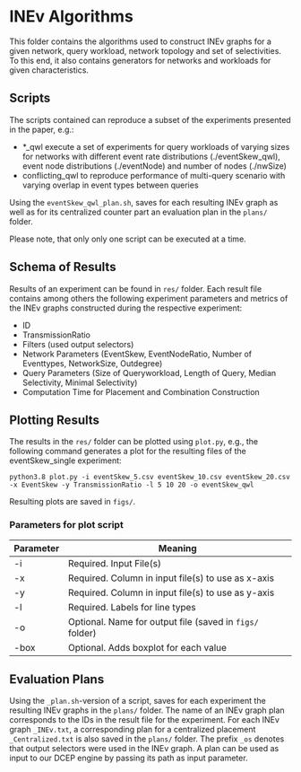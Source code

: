 # INEv Algorithms

This folder contains the algorithms used to construct INEv graphs for a given network, query workload, network topology and set of selectivities. To this end, it also contains generators for networks and workloads for given characteristics.

## Scripts
The scripts contained can reproduce a subset of the experiments presented in the paper, e.g.:
- *\_qwl execute a set of experiments for query workloads of varying sizes for networks with different event rate distributions (./eventSkew_qwl), event node distributions (./eventNode) and number of nodes (./nwSize)
- conflicting_qwl to reproduce performance of multi-query scenario with varying overlap in event types between queries

Using the `eventSkew_qwl_plan.sh`, saves for each resulting INEv graph as well as for its centralized counter part an evaluation plan in the `plans/` folder. 

Please note, that only only one script can be executed at a time.


## Schema of Results
Results of an experiment can be found in `res/` folder. Each result file contains among others the following  experiment parameters and metrics of the INEv graphs constructed during the respective experiment:
- ID
- TransmissionRatio
- Filters (used output selectors)
- Network Parameters (EventSkew, EventNodeRatio, Number of Eventtypes, NetworkSize, Outdegree)
- Query Parameters (Size of Queryworkload, Length of Query, Median Selectivity, Minimal Selectivity)
- Computation Time for Placement and Combination Construction

## Plotting Results

The results in the `res/` folder can be plotted using `plot.py`, e.g., the following command generates a plot for the resulting files of the eventSkew_single experiment:

`python3.8 plot.py -i eventSkew_5.csv eventSkew_10.csv eventSkew_20.csv -x EventSkew -y TransmissionRatio -l 5 10 20 -o eventSkew_qwl`

Resulting plots are saved in `figs/`.

### Parameters for plot script
Parameter | Meaning
------------ | -------------
-i| Required. Input File(s)
-x| Required. Column in input file(s) to use as x-axis
-y |  Required. Column in input file(s) to use as y-axis
-l |  Required. Labels for line types
-o |  Optional. Name for output file (saved in `figs/` folder) 
-box |  Optional. Adds boxplot for each value

## Evaluation Plans

Using the `_plan.sh`-version of a script, saves for each experiment the resulting INEv graphs in the `plans/` folder. 
The name of an INEv graph plan corresponds to the IDs in the result file for the experiment.
For each INEv graph `_INEv.txt`, a corresponding plan for a centralized placement `_Centralized.txt` is also saved in the  `plans/` folder.
The prefix `_os` denotes that output selectors were used in the INEv graph.
A plan can be used as input to our DCEP engine by passing its path as input parameter.

